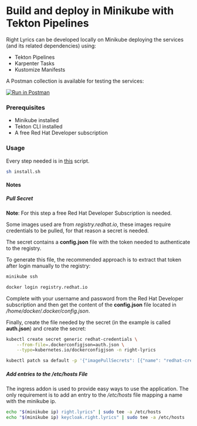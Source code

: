 # Build and deploy in Minikube with Tekton Pipelines

Right Lyrics can be developed locally on Minikube deploying the services (and its related dependencies) using:

* Tekton Pipelines
* Karpenter Tasks
* Kustomize Manifests

A Postman collection is available for testing the services:

[![Run in Postman](https://run.pstmn.io/button.svg)](https://app.getpostman.com/run-collection/c9b134cf391caba635d7)

### Prerequisites

* Minikube installed
* Tekton CLI installed
* A free Red Hat Developer subscription

### Usage

Every step needed is in [this](install.sh) script.

```bash
sh install.sh
```

#### Notes

##### Pull Secret

**Note**: For this step a free Red Hat Developer Subscription is needed.

Some images used are from *registry.redhat.io*, these images require credentials to be pulled, for that reason a secret is needed.

The secret contains a **config.json** file with the token needed to authenticate to the registry.

To generate this file, the recommended approach is to extract that token after login manually to the registry:

```bash
minikube ssh

docker login registry.redhat.io
```

Complete with your username and password from the Red Hat Developer subscription and then get the content of the **config.json** file located in */home/docker/.docker/config.json*. 

Finally, create the file needed by the secret (in the example is called **auth.json**) and create the secret:

```bash
kubectl create secret generic redhat-credentials \
    --from-file=.dockerconfigjson=auth.json \
    --type=kubernetes.io/dockerconfigjson -n right-lyrics

kubectl patch sa default -p '{"imagePullSecrets": [{"name": "redhat-credentials"}]}' -n right-lyrics
```

##### Add entries to the /etc/hosts File

The ingress addon is used to provide easy ways to use the application. The only requirement is to add an entry to the */etc/hosts* file mapping a name with the minikube ip.

```bash  
echo "$(minikube ip) right.lyrics" | sudo tee -a /etc/hosts
echo "$(minikube ip) keycloak.right.lyrics" | sudo tee -a /etc/hosts
```
